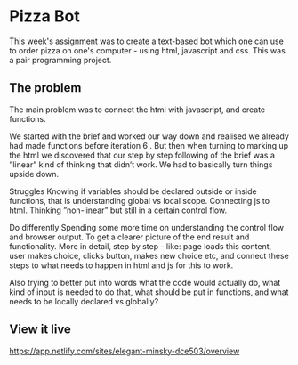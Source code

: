 # Pizza Bot

This week's assignment was to create a text-based bot which one can use to order pizza on one's computer - using html, javascript and css. This was a pair programming project.


## The problem
The main problem was to connect the html with javascript, and create functions.

We started with the brief and worked our way down and realised we already had made functions before iteration 6 . But then when turning to marking up the html we discovered that our step by step following of the brief was a ”linear” kind of thinking that didn’t work. We had to basically turn things upside down.

Struggles
Knowing if variables should be declared outside or inside functions, that is understanding global vs local scope.
Connecting js to html.
Thinking ”non-linear” but still in a certain control flow.

Do differently
Spending some more time on understanding the control flow and browser output. To get a clearer picture of the end result and functionality. More in detail, step by step - like: page loads this content, user makes choice, clicks button, makes new choice etc, and connect these steps to what needs to happen in html and js for this to work.

Also trying to better put into words what the code would actually do, what kind of input is needed to do that, what should be put in functions, and what needs to be locally declared vs globally?

## View it live

https://app.netlify.com/sites/elegant-minsky-dce503/overview
